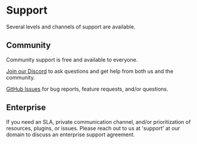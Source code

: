 # Support

Several levels and channels of support are available.

## Community

Community support is free and available to everyone.

[Join our Discord](https://discord.gg/8qZ7Y4Z) to ask questions and get help from both us and the community.

[GitHub Issues](https://github.com/cloudquery/cloudquery/issues) for bug reports, feature requests, and/or questions.

## Enterprise

If you need an SLA, private communication channel, and/or prioritization of resources, plugins, or issues. Please reach out to us at 'support' at our domain to discuss an enterprise support agreement.


